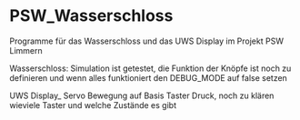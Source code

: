 # PSW_Wasserschloss
Programme für das Wasserschloss und das UWS Display im Projekt PSW Limmern

Wasserschloss: Simulation ist getestet, die Funktion der Knöpfe ist noch zu definieren und wenn alles funktioniert den DEBUG_MODE auf false setzen

UWS Display_ Servo Bewegung auf Basis Taster Druck, noch zu klären wieviele Taster und welche Zustände es gibt
